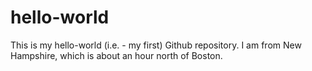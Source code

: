 # hello-world
This is my hello-world (i.e. - my first) Github repository.
I am from New Hampshire, which is about an hour north of Boston.  
